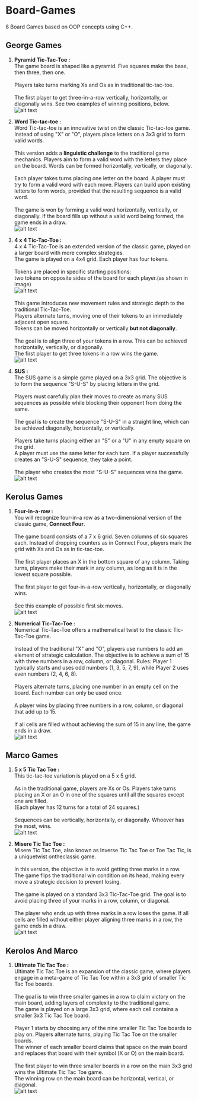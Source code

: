 # Board-Games
8 Board Games based on OOP concepts using C++.

## George Games
1. **Pyramid Tic-Tac-Toe :**\
The game board is shaped like a pyramid. Five squares make the base, then three, then one.\
\
Players take turns marking Xs and Os as in traditional tic-tac-toe.\
\
The first player to get three-in-a-row vertically, horizontally, or diagonally wins. See
two examples of winning positions, below.
![alt text](Images/Pyramid-Tic-Tac-Toe.jpg)

1. **Word Tic-tac-toe :** \
Word Tic-tac-toe is an innovative twist on the classic Tic-tac-toe game.
Instead of using "X" or "O", players place letters on a 3x3 grid to form valid words.\
\
This version adds a **linguistic challenge** to the traditional game mechanics. Players aim to form a valid word with the letters they place on the board. Words can be formed horizontally, vertically, or diagonally.\
\
Each player takes turns placing one letter on the board. A player must try to form a valid word with each move. Players can build upon existing letters to form words, provided that the resulting sequence is
a valid word.\
\
The game is won by forming a valid word horizontally, vertically, or diagonally. If the
board fills up without a valid word being formed, the game ends in a draw.\
![alt text](Images/Word-Tic-tac-toe.png)

1. **4 x 4 Tic-Tac-Toe :** \
4 x 4 Tic-Tac-Toe is an extended version of the classic game, played on a larger board with more complex strategies.\
The game is played on a 4x4 grid. Each player has four tokens.\
\
Tokens are placed in specific starting positions:\
two tokens on opposite sides of the board for each player.(as shown in image)\
![alt text](Images/4x4-Tic-Tac-Toe.jpg)\
\
This game introduces new movement rules and strategic depth to the traditional Tic-Tac-Toe.\
Players alternate turns, moving one of their tokens to an immediately adjacent open square.\
Tokens can be moved horizontally or vertically **but not diagonally**.\
\
The goal is to align three of your tokens in a row. This can be achieved horizontally, vertically, or diagonally.\
The first player to get three tokens in a row wins the game.\
![alt text](Images/4x4-Tic-Tac-Toe-winning.jpg)

1. **SUS :**\
The SUS game is a simple game played on a 3x3 grid. The objective is to form the sequence "S-U-S" by placing letters in the grid.\
\
Players must carefully plan their moves to create as many SUS sequences as possible while blocking their opponent from doing the same.\
\
The goal is to create the sequence "S-U-S" in a straight line, which can be achieved diagonally, horizontally, or vertically.\
\
Players take turns placing either an "S" or a "U" in any empty square on the grid.\
A player must use the same letter for each turn. If a player successfully creates an "S-U-S" sequence, they take a point.\
\
The player who creates the most "S-U-S" sequences wins the game.\
![alt text](Images/SUS.jpg)

## Kerolus Games
1. **Four-in-a-row :** \
You will recognize four-in-a row as a two-dimensional version of the classic game, **Connect Four**.\
\
The game board consists of a 7 x 6 grid. Seven columns of six squares each. Instead of dropping counters as in Connect Four, players mark the grid with Xs and Os as in tic-tac-toe.\
\
The first player places an X in the bottom square of any column. Taking turns, players make their mark in any column, as long as it is in the lowest square possible.\
\
The first player to get four-in-a-row vertically, horizontally, or diagonally wins.\
\
See this example of possible first six moves.\
![alt text](Images/Four-in-a-row.gif)

1. **Numerical Tic-Tac-Toe :** \
Numerical Tic-Tac-Toe offers a mathematical twist to
the classic Tic-Tac-Toe game.\
\
Instead of the traditional "X" and "O", players use numbers to add an element of strategic calculation. The objective is to achieve a sum
of 15 with three numbers in a row, column, or diagonal.
Rules: Player 1 typically starts and uses odd numbers (1, 3, 5, 7, 9), while Player 2 uses even numbers (2, 4, 6, 8).\
\
Players alternate turns, placing one number in an empty cell on the board. Each number can only be used once.\
\
A player wins by placing three numbers in a row, column, or diagonal that add up to 15.\
\
If all cells are filled without achieving the sum of 15 in any line, the game ends in a draw.\
![alt text](Images/Numerical-Tic-Tac-Toe.jpg)

## Marco Games
1. **5 x 5 Tic Tac Toe :** \
This tic-tac-toe variation is played on a 5 x 5 grid.\
\
As in the traditional game, players are Xs or Os.
Players take turns placing an X or an O in one of the squares until all the squares except one are filled.\
(Each player has 12 turns for a total of 24 squares.)\
\
Sequences can be vertically, horizontally, or diagonally. Whoever has the most, wins.\
![alt text](Images/5x5-Tic-Tac-Toe.jpg)

1. **Misere Tic Tac Toe :**\
Misere Tic Tac Toe, also known as Inverse Tic Tac Toe or Toe Tac Tic, is a uniquetwist ontheclassic game.\
\
In this version, the objective is to avoid getting three marks in a row.\
The game flips the traditional win condition on its head, making every move a strategic decision to prevent losing.\
\
The game is played on a standard 3x3 Tic-Tac-Toe grid. The goal is to avoid placing three of your marks in a row, column, or diagonal.\
\
The player who ends up with three marks in a row loses the game. If all cells are filled without either player aligning three marks in a row, the game ends in a draw.\
![alt text](Images/Misere-Tic-Tac-Toe.jpg)
## Kerolos And Marco
1. **Ultimate Tic Tac Toe :**\
Ultimate Tic Tac Toe is an expansion of the classic game, where players engage in a meta-game of Tic Tac Toe within a 3x3 grid of smaller Tic Tac Toe boards.\
\
The goal is to win three smaller games in a row to claim victory on the main board, adding layers of complexity to the traditional game.\
The game is played on a large 3x3 grid, where each cell contains a smaller 3x3 Tic Tac Toe board.\
\
Player 1 starts by choosing any of the nine smaller Tic Tac Toe boards to play on. Players alternate turns, playing Tic Tac Toe on the smaller boards.\
The winner of each smaller board claims that space on the main board and replaces that board with their symbol (X or O) on the main board.\
\
The first player to win three smaller boards in a row on the main 3x3 grid wins the Ultimate Tic Tac Toe game.\
The winning row on the main board can be horizontal, vertical, or diagonal.\
![alt text](Images/Ulitimata-Tic-Tac-Toe.jpg)